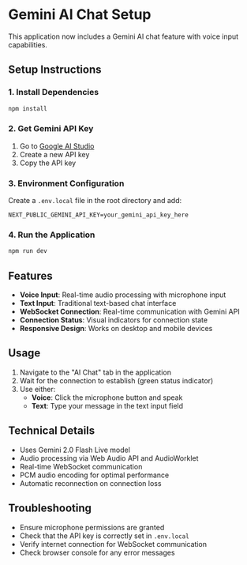 # Gemini AI Chat Setup

This application now includes a Gemini AI chat feature with voice input capabilities.

## Setup Instructions

### 1. Install Dependencies
```bash
npm install
```

### 2. Get Gemini API Key
1. Go to [Google AI Studio](https://aistudio.google.com/app/apikey)
2. Create a new API key
3. Copy the API key

### 3. Environment Configuration
Create a `.env.local` file in the root directory and add:
```
NEXT_PUBLIC_GEMINI_API_KEY=your_gemini_api_key_here
```

### 4. Run the Application
```bash
npm run dev
```

## Features

- **Voice Input**: Real-time audio processing with microphone input
- **Text Input**: Traditional text-based chat interface
- **WebSocket Connection**: Real-time communication with Gemini API
- **Connection Status**: Visual indicators for connection state
- **Responsive Design**: Works on desktop and mobile devices

## Usage

1. Navigate to the "AI Chat" tab in the application
2. Wait for the connection to establish (green status indicator)
3. Use either:
   - **Voice**: Click the microphone button and speak
   - **Text**: Type your message in the text input field

## Technical Details

- Uses Gemini 2.0 Flash Live model
- Audio processing via Web Audio API and AudioWorklet
- Real-time WebSocket communication
- PCM audio encoding for optimal performance
- Automatic reconnection on connection loss

## Troubleshooting

- Ensure microphone permissions are granted
- Check that the API key is correctly set in `.env.local`
- Verify internet connection for WebSocket communication
- Check browser console for any error messages
